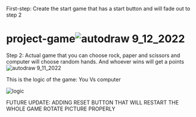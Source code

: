 







First-step: Create the start game that has a start button and will fade out to step 2
# project-game![autodraw 9_12_2022](https://user-images.githubusercontent.com/101546162/190936611-26daa3de-98d1-48a7-91e8-b2f4f4a7d8b2.png)







Step 2: Actual game that you can choose rock, paper and scissors and computer will choose random hands. And whoever wins will get a points
![autodraw 9_11_2022](https://user-images.githubusercontent.com/101546162/190936621-0cd7920f-968a-4d7e-b381-6e557f5c487a.png)








This is the logic of the game: 
You Vs computer 

![logic](https://user-images.githubusercontent.com/101546162/190936628-dfb36837-1556-4c8e-a7d9-69aa5f4bbb24.png)



FUTURE UPDATE:
ADDING RESET BUTTON THAT WILL RESTART THE WHOLE GAME
ROTATE PICTURE PROPERLY
